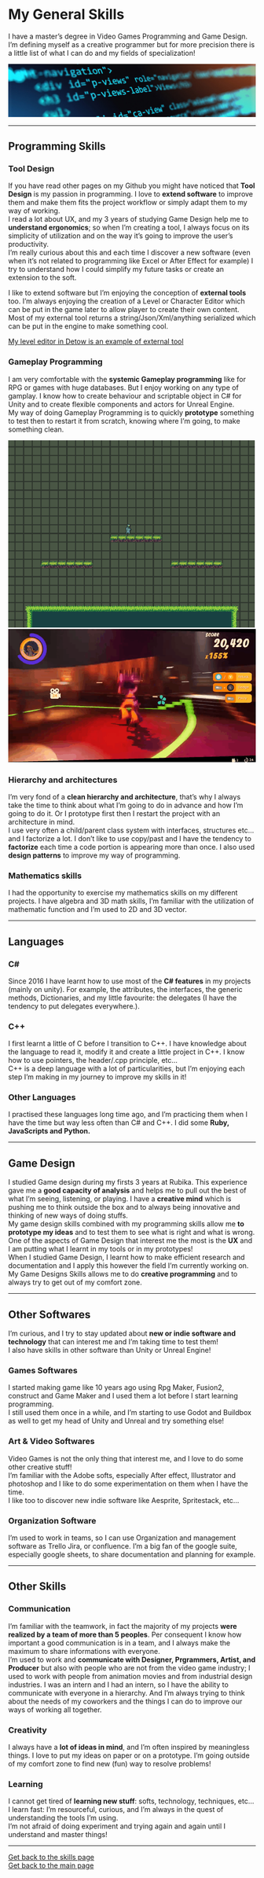 # My General Skills

I have a master’s degree in Video Games Programming and Game Design. I’m defining myself as a creative programmer but for more precision there is a little list of what I can do and my fields of specialization!   

![Banner](https://github.com/LouisViktorCeleyron/Portfolio/blob/master/Documents/Pictures/Banners/GeneralBanner.png)


***

## Programming Skills 
### **Tool Design** 
If you have read other pages on my Github you might have noticed that **Tool Design** is my passion in programming. I love to **extend software** to improve them and make them fits the project workflow or simply adapt them to my way of working.  
I read a lot about UX, and my 3 years of studying Game Design help me to **understand ergonomics**; so when I’m creating a tool, I always focus on its simplicity of utilization and on the way it’s going to improve the user’s productivity.  
I’m really curious about this and each time I discover a new software (even when it’s not related to programming like Excel or After Effect for example) I try to understand how I could simplify my future tasks or create an extension to the soft.  

I like to extend software but I’m enjoying the conception of **external tools** too. I’m always enjoying the creation of a Level or Character Editor which can be put in the game later to allow player to create their own content. Most of my external tool returns a string/Json/Xml/anything serialized which can be put in the engine to make something cool.  

[My level editor in Detow is an example of external tool](https://github.com/LouisViktorCeleyron/Portfolio/blob/master/Projects/Detox/Detox.md#what-i-did)

### **Gameplay Programming**
I am very comfortable with the **systemic Gameplay programming** like for RPG or games with huge databases. But I enjoy working on any type of gamplay. I know how to create behaviour and scriptable object in C# for Unity and to create flexible components and actors for Unreal Engine.  
My way of doing Gameplay Programming is to quickly **prototype** something to test then to restart it from scratch, knowing where I’m going, to make something clean.  

![Example of 2D Gameplay](https://github.com/LouisViktorCeleyron/Portfolio/blob/master/Projects/Detox/Gifs/DetoxLevelExecution+3C.gif)  
![Example of 3D Gameplay](https://github.com/LouisViktorCeleyron/Portfolio/blob/master/Projects/ToughKookie/Gifs/UseObject.gif)


### **Hierarchy and architectures**

I’m very fond of a **clean hierarchy and architecture**, that’s why I always take the time to think about what I’m going to do in advance and how I’m going to do it. Or I prototype first then I restart the project with an architecture in mind.  
I use very often a child/parent class system with interfaces, structures etc… and I factorize a lot. I don’t like to use copy/past and I have the tendency to **factorize** each time a code portion is appearing more than once.
I also used **design patterns** to improve my way of programming.  

### **Mathematics skills**
I had the opportunity to exercise my mathematics skills on my different projects. I have algebra and 3D math skills, I’m familiar with the utilization of mathematic function and I’m used to 2D and 3D vector.

***

## Languages 
### **C#**
Since 2016 I have learnt how to use most of the **C# features** in my projects (mainly on unity). For example, the attributes, the interfaces, the generic methods, Dictionaries, and my little favourite: the delegates (I have the tendency to put delegates everywhere.).  

### **C++**
I first learnt a little of C before I transition to C++. I have knowledge about the language to read it, modify it and create a little project in C++. I know how to use pointers, the header/.cpp principle, etc...  
C++ is a deep language with a lot of particularities, but I’m enjoying each step I’m making in my journey to improve my skills in it!  

### **Other Languages**
I practised these languages long time ago, and I’m practicing them when I have the time but way less often than C# and C++. I did some **Ruby, JavaScripts and Python.**  

***

## Game Design
I studied Game design during my firsts 3 years at Rubika. This experience gave me a **good capacity of analysis** and helps me to pull out the best of what I’m seeing, listening, or playing. I have a **creative mind** which is pushing me to think outside the box and to always being innovative and thinking of new ways of doing stuffs.  
My game design skills combined with my programming skills allow me **to prototype my ideas** and to test them to see what is right and what is wrong. One of the aspects of Game Design that interest me the most is the **UX** and I am putting what I learnt in my tools or in my prototypes!  
When I studied Game Design, I learnt how to make efficient research and documentation and I apply this however the field I’m currently working on.  
My Game Designs Skills allows me to do **creative programming** and to always try to get out of my comfort zone.

***

## Other Softwares  
I’m curious, and I try to stay updated about **new or indie software and technology** that can interest me and I’m taking time to test them!  
I also have skills in other software than Unity or Unreal Engine!  
### **Games Softwares**
I started making game like 10 years ago using Rpg Maker, Fusion2, construct and Game Maker and I used them a lot before I start learning programming.  
I still used them once in a while, and I’m starting to use Godot and Buildbox as well to get my head of Unity and Unreal and try something else!  

### **Art & Video Softwares**
Video Games is not the only thing that interest me, and I love to do some other creative stuff!  
I’m familiar with the Adobe softs, especially After effect, Illustrator and photoshop and I like to do some experimentation on them when I have the time.   
I like too to discover new indie software like Aesprite, Spritestack, etc…  

### **Organization Software**
I’m used to work in teams, so I can use Organization and management software as Trello Jira, or confluence. 
I’m a big fan of the google suite, especially google sheets, to share documentation and planning for example.
  
***

## Other Skills 
### **Communication**
I’m familiar with the teamwork, in fact the majority of my projects **were realized by a team of more than 5 peoples**. Per consequent I know how important a good communication is in a team, and I always make the maximum to share informations with everyone.  
I’m used to work and **communicate with Designer, Prgrammers, Artist, and Producer** but also with people who are not from the video game industry; I used to work with people from animation movies and from industrial design industries.
I was an intern and I had an intern, so I have the ability to communicate with everyone in a hierarchy. 
And I’m always trying to think about the needs of my coworkers and the things I can do to improve our ways of working all together.  

### **Creativity**
I always have a **lot of ideas in mind**, and I’m often inspired by meaningless things. I love to put my ideas on paper or on a prototype. I’m going outside of my comfort zone to find new (fun) way to resolve problems! 

### **Learning**
I cannot get tired of **learning new stuff**: softs, technology, techniques, etc… I learn fast: I’m resourceful, curious, and I’m always in the quest of understanding the tools I’m using.  
I’m not afraid of doing experiment and trying again and again until I understand and master things!  

***

[Get back to the skills page](https://github.com/LouisViktorCeleyron/Portfolio/blob/master/Skills/MySkills.md)  
[Get back to the main page](https://github.com/LouisViktorCeleyron/Portfolio/blob/master/README.md)
